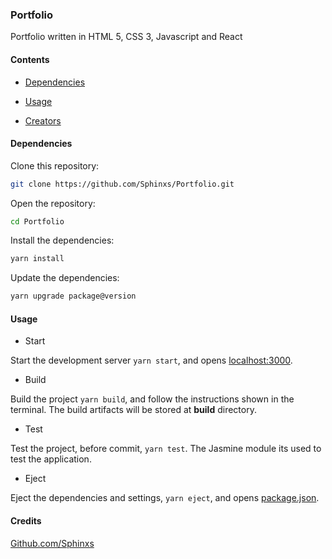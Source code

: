 ### Portfolio

Portfolio written in HTML 5, CSS 3, Javascript and React

#### Contents

- [Dependencies](#Dependencies)

- [Usage](#Usage)

- [Creators](Creators)

#### Dependencies

Clone this repository:

```sh
git clone https://github.com/Sphinxs/Portfolio.git
```

Open the repository:

```sh
cd Portfolio
```

Install the dependencies:

```sh
yarn install
```

Update the dependencies:

```sh
yarn upgrade package@version
```

#### Usage

- Start

Start the development server `yarn start`, and opens [localhost:3000](http://localhost:3000/).

- Build

Build the project `yarn build`, and follow the instructions shown in the terminal. The build artifacts will be stored at **build** directory.

- Test

Test the project, before commit, `yarn test`. The Jasmine module its used to test the application.

- Eject

Eject the dependencies and settings, `yarn eject`, and opens [package.json](./package.json).

#### Credits

[Github.com/Sphinxs](https://github.com/Sphinxs)